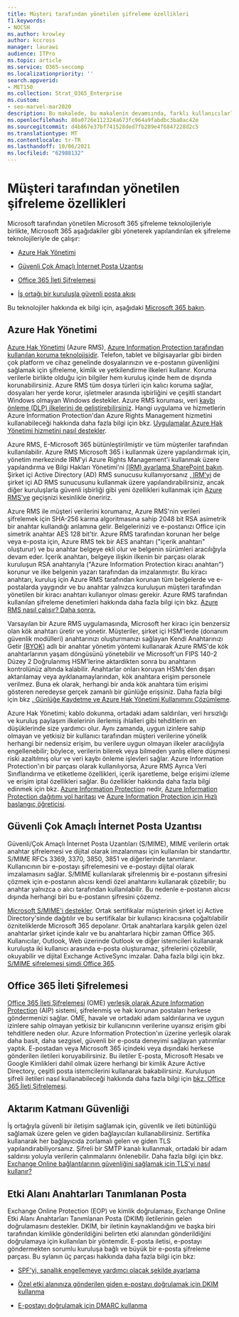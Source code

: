 ```yaml
---
title: Müşteri tarafından yönetilen şifreleme özellikleri
f1.keywords:
- NOCSH
ms.author: krowley
author: kccross
manager: laurawi
audience: ITPro
ms.topic: article
ms.service: O365-seccomp
ms.localizationpriority: ''
search.appverid:
- MET150
ms.collection: Strat_O365_Enterprise
ms.custom:
- seo-marvel-mar2020
description: Bu makalede, bu makalenin devamsında, farklı kullanıcılarla birlikte yönet8 veya Microsoft 365.
ms.openlocfilehash: 80a0726e112324a673fc964a9fabdbc3ba0ac42e
ms.sourcegitcommit: d4b867e37bf741528ded7fb289e4f6847228d2c5
ms.translationtype: MT
ms.contentlocale: tr-TR
ms.lasthandoff: 10/06/2021
ms.locfileid: "62988132"
---
```

# <a name="customer-managed-encryption-features"></a>Müşteri tarafından yönetilen şifreleme özellikleri

Microsoft tarafından yönetilen Microsoft 365 şifreleme teknolojileriyle birlikte, Microsoft 365 aşağıdakiler gibi yöneterek yapılandırılan ek şifreleme teknolojileriyle de çalışır:

- [Azure Hak Yönetimi](/azure/information-protection/what-is-azure-rms)

- [Güvenli Çok Amaçlı İnternet Posta Uzantısı](https://blogs.technet.com/b/exchange/archive/2014/12/15/how-to-configure-s-mime-in-office-365.aspx)

- [Office 365 İleti Şifrelemesi](https://products.office.com/en-us/exchange/office-365-message-encryption)

- [İş ortağı bir kuruluşla güvenli posta akışı](/exchange/mail-flow-best-practices/use-connectors-to-configure-mail-flow/set-up-connectors-for-secure-mail-flow-with-a-partner)

Bu teknolojiler hakkında ek bilgi için, aşağıdaki [Microsoft 365 bakın](/office365/servicedescriptions/office-365-service-descriptions-technet-library).

## <a name="azure-rights-management"></a>Azure Hak Yönetimi

[Azure Hak Yönetimi](/azure/information-protection/what-is-azure-rms) (Azure RMS), [Azure Information Protection tarafından kullanılan koruma teknolojisidir](/information-protection/understand-explore/what-is-information-protection). Telefon, tablet ve bilgisayarlar gibi birden çok platform ve cihaz genelinde dosyalarınızın ve e-postanın güvenliğini sağlamak için şifreleme, kimlik ve yetkilendirme ilkeleri kullanır. Koruma verilerle birlikte olduğu için bilgiler hem kuruluş içinde hem de dışında korunabilirsiniz. Azure RMS tüm dosya türleri için kalıcı koruma sağlar, dosyaları her yerde korur, işletmeler arasında işbirliğini ve çeşitli standart Windows olmayan Windows destekler. Azure RMS koruması, veri [kaybı önleme (DLP) ilkelerini de geliştirebilirsiniz](/exchange/security-and-compliance/data-loss-prevention/data-loss-prevention). Hangi uygulama ve hizmetlerin Azure Information Protection'dan Azure Rights Management hizmetini kullanabileceği hakkında daha fazla bilgi için bkz. [Uygulamalar Azure Hak Yönetimi hizmetini nasıl destekler](/information-protection/understand-explore/applications-support).

Azure RMS, E-Microsoft 365 bütünleştirilmiştir ve tüm müşteriler tarafından kullanılabilir. Azure RMS Microsoft 365 i kullanmak üzere yapılandırmak için, yönetim merkezinde IRM'yi Azure Rights Management'i kullanmak üzere yapılandırma ve Bilgi Hakları Yönetimi'ni [(IRM) ayarlama SharePoint bakın](../enterprise/activate-rms-in-microsoft-365.md). Şirket içi Active Directory (AD) RMS sunucusu kullanıyorsanız [, IRM'yi](/office365/SecurityCompliance/configure-irm-to-use-an-on-premises-ad-rms-server) de şirket içi AD RMS sunucusunu kullanmak üzere yapılandırabilirsiniz, ancak diğer kuruluşlarla güvenli işbirliği gibi yeni özellikleri kullanmak için [Azure RMS'ye](/azure/information-protection/migrate-from-ad-rms-to-azure-rms) geçişnizi kesinlikle öneririz.

Azure RMS ile müşteri verilerini korumanız, Azure RMS'nin verileri şifrelemek için SHA-256 karma algoritmasına sahip 2048 bit RSA asimetrik bir anahtar kullandığı anlamına gelir. Belgelerinizi ve e-postanızı Office için simetrik anahtar AES 128 bit'tir. Azure RMS tarafından korunan her belge veya e-posta için, Azure RMS tek bir AES anahtarı ("içerik anahtarı" oluşturur) ve bu anahtar belgeye ekli olur ve belgenin sürümleri aracılığıyla devam eder. İçerik anahtarı, belgeye ilişkin ilkenin bir parçası olarak kuruluşun RSA anahtarıyla ("Azure Information Protection kiracı anahtarı") korunur ve ilke belgenin yazarı tarafından da imzalanmıştır. Bu kiracı anahtarı, kuruluş için Azure RMS tarafından korunan tüm belgelerde ve e-postalarda yaygındır ve bu anahtar yalnızca kuruluşun müşteri tarafından yönetilen bir kiracı anahtarı kullanıyor olması gerekir. Azure RMS tarafından kullanılan şifreleme denetimleri hakkında daha fazla bilgi için bkz. [Azure RMS nasıl çalışır? Daha sonra.](/information-protection/understand-explore/how-does-it-work)

Varsayılan bir Azure RMS uygulamasında, Microsoft her kiracı için benzersiz olan kök anahtarı üretir ve yönetir. Müşteriler, şirket içi HSM'lerde (donanım güvenlik modülleri) anahtarınızı oluşturmanızı sağlayan Kendi Anahtarınızı Getir [(BYOK)](/azure/information-protection/plan-implement-tenant-key) adlı bir anahtar yönetim yöntemi kullanarak Azure RMS'de kök anahtarlarının yaşam döngüsünü yönetebilir ve Microsoft'un FIPS 140-2 Düzey 2 Doğrulanmış HSM'lerine aktardikten sonra bu anahtarın kontrolünüz altında kalabilir. Anahtarlar onları koruyan HSMs'den dışarı aktarılamay veya ayıklanamaylarından, kök anahtara erişim personele verilmez. Buna ek olarak, herhangi bir anda kök anahtara tüm erişimi gösteren neredeyse gerçek zamanlı bir günlüğe erişsiniz. Daha fazla bilgi için bkz [. Günlüğe Kaydetme ve Azure Hak Yönetimi Kullanımını Çözümleme](/azure/information-protection/log-analyze-usage).

Azure Hak Yönetimi; kablo dokunma, ortadaki adam saldırıları, veri hırsızlığı ve kuruluş paylaşım ilkelerinin ilerlemiş ihlalleri gibi tehditlerin en düşüklerinde size yardımcı olur. Aynı zamanda, uygun izinlere sahip olmayan ve yetkisiz bir kullanıcı tarafından müşteri verilerine yönelik herhangi bir nedensiz erişim, bu verilere uygun olmayan ilkeler aracılığıyla engellenebilir; böylece, verilerin bilerek veya bilmeden yanlış ellere düşmesi riski azaltılmış olur ve veri kaybı önleme işlevleri sağlar. Azure Information Protection'ın bir parçası olarak kullanılıyorsa, Azure RMS Ayrıca Veri Sınıflandırma ve etiketleme özellikleri, içerik işaretleme, belge erişimi izleme ve erişim iptal özellikleri sağlar. Bu özellikler hakkında daha fazla bilgi edinmek için bkz. [Azure Information Protection](/information-protection/understand-explore/what-is-information-protection) nedir, [Azure Information Protection dağıtımı yol haritası](/information-protection/plan-design/deployment-roadmap) ve [Azure Information Protection için Hızlı başlangıç öğreticisi](/information-protection/get-started/infoprotect-quick-start-tutorial).

## <a name="secure-multipurpose-internet-mail-extension"></a>Güvenli Çok Amaçlı İnternet Posta Uzantısı

Güvenli/Çok Amaçlı İnternet Posta Uzantıları (S/MIME), MIME verilerin ortak anahtar şifrelemesi ve dijital olarak imzalanması için kullanılan bir standarttır. S/MIME RFCs 3369, 3370, 3850, 3851 ve diğerlerinde tanımlanır. Kullanıcının bir e-postayı şifrelemesini ve e-postayı dijital olarak imzalamasını sağlar. S/MIME kullanılarak şifrelenmiş bir e-postanın şifresini çözmek için e-postanın alıcısı kendi özel anahtarını kullanarak çözebilir; bu anahtar yalnızca o alıcı tarafından kullanılabilir. Bu nedenle e-postanın alıcısı dışında herhangi biri bu e-postanın şifresini çözemz.

[Microsoft S/MIME'i destekler](https://blogs.technet.com/b/exchange/archive/2014/12/15/how-to-configure-s-mime-in-office-365.aspx). Ortak sertifikalar müşterinin şirket içi Active Directory'sinde dağıtılır ve bu sertifikalar bir kullanıcı kiracısına çoğaltılabilir özniteliklerde Microsoft 365 depolanır. Ortak anahtarlara karşılık gelen özel anahtarlar şirket içinde kalır ve bu anahtarlara hiçbir zaman Office 365. Kullanıcılar, Outlook, Web üzerinde Outlook ve diğer istemcileri kullanarak kuruluşta iki kullanıcı arasında e-posta oluşturamaz, şifrelerini çözebilir, okuyabilir ve dijital Exchange ActiveSync imzalar. Daha fazla bilgi için bkz. [S/MIME şifrelemesi şimdi Office 365](https://blogs.office.com/2014/02/26/smime-encryption-now-in-office-365/).

## <a name="office-365-message-encryption"></a>Office 365 İleti Şifrelemesi

[Office 365 İleti Şifrelemesi](https://products.office.com/exchange/office-365-message-encryption) (OME) [yerleşik olarak Azure Information Protection](/information-protection/understand-explore/what-is-information-protection) (AIP) sistemi, şifrelenmiş ve hak korunan postaları herkese göndermenizi sağlar. OME, havale ve ortadaki adam saldırılarına ve uygun izinlere sahip olmayan yetkisiz bir kullanıcının verilerine uyarısız erişim gibi tehditlere neden olur. Azure Information Protection'ın üzerine yerleşik olarak daha basit, daha sezgisel, güvenli bir e-posta deneyimi sağlayan yatırımlar yaptık. E-postadan veya Microsoft 365 içindeki veya dışındaki herkese gönderilen iletileri koruyabilirsiniz. Bu iletiler E-posta, Microsoft Hesabı ve Google Kimlikleri dahil olmak üzere herhangi bir kimlik Azure Active Directory, çeşitli posta istemcilerini kullanarak  bakabilirsiniz. Kuruluşun şifreli iletileri nasıl kullanabileceği hakkında daha fazla bilgi için [bkz. Office 365 İleti Şifrelemesi](./ome.md).

## <a name="transport-layer-security"></a>Aktarım Katmanı Güvenliği

İş ortağıyla güvenli bir iletişim sağlamak için, güvenlik ve ileti bütünlüğü sağlamak üzere gelen ve giden bağlayıcıları kullanabilirsiniz. Sertifika kullanarak her bağlayıcıda zorlamalı gelen ve giden TLS yapılandırabiliyorsanız. Şifreli bir SMTP kanalı kullanmak, ortadaki bir adam saldırısı yoluyla verilerin çalınmalarını önlenebilir. Daha fazla bilgi için bkz. [Exchange Online bağlantılarının güvenliğini sağlamak için TLS'yi nasıl kullanır?](./exchange-online-uses-tls-to-secure-email-connections.md)

## <a name="domain-keys-identified-mail"></a>Etki Alanı Anahtarları Tanımlanan Posta

Exchange Online Protection (EOP) ve kimlik doğrulaması, Exchange Online Etki Alanı Anahtarları Tanımlanan Posta (DKIM) iletilerinin gelen doğrulamasını destekler. DKIM, bir iletinin kaynaklandığını ve başka biri tarafından kimlikle gönderildiğini belirten etki alanından gönderildiğini doğrulamaya için kullanılan bir yöntemdir. E-posta iletisi, e-postayı göndermekten sorumlu kuruluşa bağlı ve büyük bir e-posta şifreleme parçası. Bu sylanın üç parçası hakkında daha fazla bilgi için bkz:

- [SPF'yi, sanallık engellemeye yardımcı olacak şekilde ayarlama](/office365/SecurityCompliance/set-up-spf-in-office-365-to-help-prevent-spoofing)

- [Özel etki alanınıza gönderilen giden e-postayı doğrulamak için DKIM kullanma](/office365/SecurityCompliance/use-dkim-to-validate-outbound-email)

- [E-postayı doğrulamak için DMARC kullanma](/office365/SecurityCompliance/use-dmarc-to-validate-email)